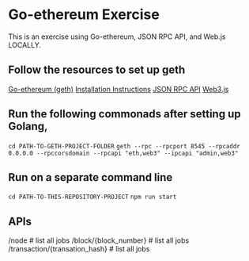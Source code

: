 # Go-ethereum Exercise
This is an exercise using Go-ethereum, JSON RPC API, and Web.js LOCALLY.

## Follow the resources to set up geth
[Go-ethereum (geth)](https://github.com/ethereum/go-ethereum/)
[Installation Instructions](https://github.com/ethereum/go-ethereum/wiki/Building-Ethereum#installation-instructions)
[JSON RPC API](https://github.com/ethereum/wiki/wiki/JSON-RPC)
[Web3.js](https://github.com/ethereum/web3.js/)

## Run the following commonads after setting up Golang,

`cd PATH-TO-GETH-PROJECT-FOLDER`
`geth --rpc --rpcport 8545 --rpcaddr 0.0.0.0 --rpccorsdomain --rpcapi "eth,web3" --ipcapi "admin,web3"`

## Run on a separate command line
`cd PATH-TO-THIS-REPOSITORY-PROJECT`
`npm run start`

## APIs
/node                                  # list all jobs
/block/{block_number}                  # list all jobs
/transaction/{transation_hash}         # list all jobs